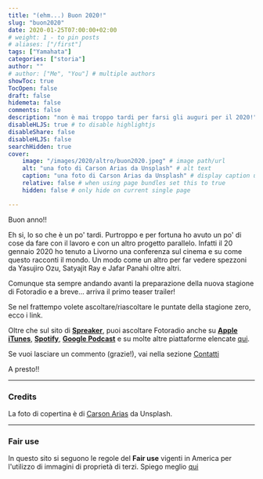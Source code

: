 ```yaml
---
title: "(ehm...) Buon 2020!"
slug: "buon2020"
date: 2020-01-25T07:00:00+02:00
# weight: 1 - to pin posts
# aliases: ["/first"]
tags: ["Yamahata"]
categories: ["storia"]
author: ""
# author: ["Me", "You"] # multiple authors
showToc: true
TocOpen: false
draft: false
hidemeta: false
comments: false
description: "non è mai troppo tardi per farsi gli auguri per il 2020!"
disableHLJS: true # to disable highlightjs
disableShare: false
disableHLJS: false
searchHidden: true
cover:
    image: "/images/2020/altro/buon2020.jpeg" # image path/url
    alt: "una foto di Carson Arias da Unsplash" # alt text
    caption: "una foto di Carson Arias da Unsplash" # display caption under cover
    relative: false # when using page bundles set this to true
    hidden: false # only hide on current single page

---
```


Buon anno!!
<!--more-->

Eh si, lo so che è un po' tardi. Purtroppo e per fortuna ho avuto un po' di cose da fare con il lavoro e con un altro progetto parallelo. Infatti il 20 gennaio 2020 ho tenuto a Livorno una conferenza sul cinema e su come questo racconti il mondo. Un modo come un altro per far vedere spezzoni da Yasujiro Ozu, Satyajit Ray e Jafar Panahi oltre altri.

Comunque sta sempre andando avanti la preparazione della nuova stagione di Fotoradio e a breve... arriva il primo teaser trailer!

Se nel frattempo volete ascoltare/riascoltare le puntate della stagione zero, ecco i link.

Oltre che sul sito di [**Spreaker**](https://links.fotoradio.info/spreaker), puoi ascoltare Fotoradio anche su [**Apple iTunes**](https://links.fotoradio.info/apple), [**Spotify**](https://links.fotoradio.info/spotify), [**Google Podcast**](https://links.fotoradio.info/google) e su molte altre piattaforme elencate [qui](/static_page/listen/).

Se vuoi lasciare un commento (grazie!), vai nella sezione [Contatti](/contact/)

A presto!!


- - -

### Credits

La foto di copertina è di [Carson Arias](https://unsplash.com/@carsonarias) da Unsplash.

- - -


### Fair use

In questo sito si seguono le regole del **Fair use** vigenti in America per l'utilizzo di immagini di proprietà di terzi. Spiego meglio [qui](/static_page/fair_use/)
